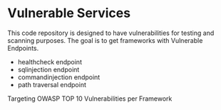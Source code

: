 # Vulnerable Services 

This code repository is designed to have vulnerabilities for testing and scanning purposes.
The goal is to get frameworks with Vulnerable Endpoints. 

- healthcheck endpoint
- sqlinjection endpoint
- commandinjection endpoint
- path traversal endpoint


Targeting OWASP TOP 10 Vulnerabilities per Framework
